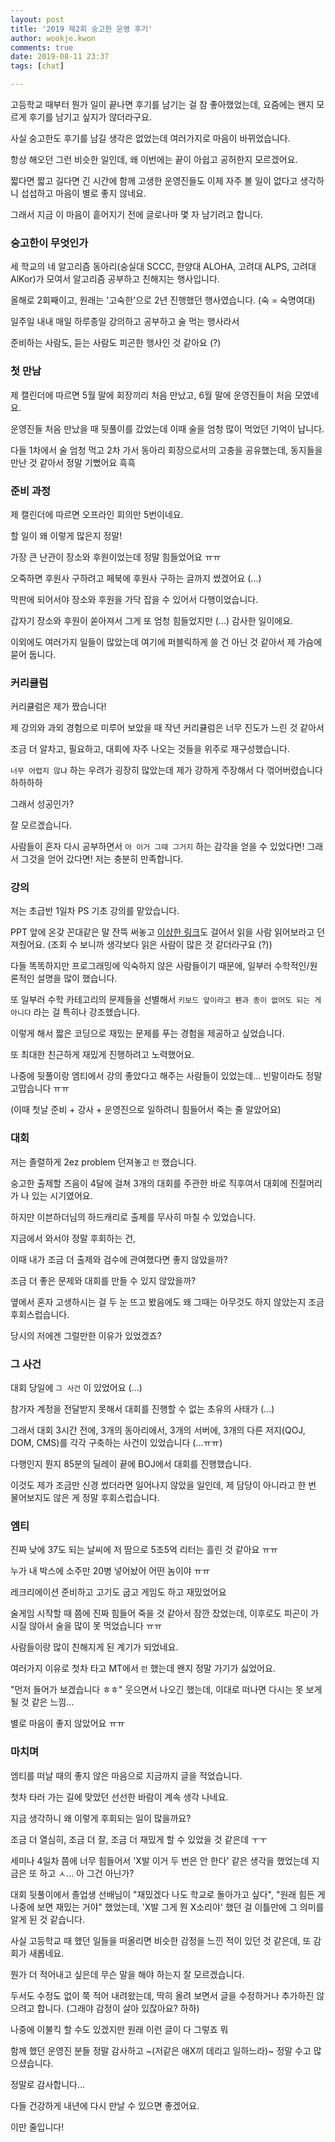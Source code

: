 ```yaml
---
layout: post
title: '2019 제2회 숭고한 운영 후기'
author: wookje.kwon
comments: true
date: 2019-08-11 23:37
tags: [chat]

---
```


고등학교 때부터 뭔가 일이 끝나면 후기를 남기는 걸 참 좋아했었는데, 요즘에는 왠지 모르게 후기를 남기고 싶지가 않더라구요.

사실 숭고한도 후기를 남길 생각은 없었는데 여러가지로 마음이 바뀌었습니다.

항상 해오던 그런 비슷한 일인데, 왜 이번에는 끝이 아쉽고 공허한지 모르겠어요.

짧다면 짧고 길다면 긴 시간에 함께 고생한 운영진들도 이제 자주 볼 일이 없다고 생각하니 섭섭하고 마음이 별로 좋지 않네요.

그래서 지금 이 마음이 흩어지기 전에 글로나마 몇 자 남기려고 합니다.

### 숭고한이 무엇인가

세 학교의 네 알고리즘 동아리(숭실대 SCCC, 한양대 ALOHA, 고려대 ALPS, 고려대 AlKor)가 모여서 알고리즘 공부하고 친해지는 행사입니다.

올해로 2회째이고, 원래는 '고숙한'으로 2년 진행했던 행사였습니다. (숙 = 숙명여대)

일주일 내내 매일 하루종일 강의하고 공부하고 술 먹는 행사라서

준비하는 사람도, 듣는 사람도 피곤한 행사인 것 같아요 (?)

### 첫 만남

제 캘린더에 따르면 5월 말에 회장끼리 처음 만났고, 6월 말에 운영진들이 처음 모였네요.

운영진들 처음 만났을 때 뒷풀이를 갔었는데 이때 술을 엄청 많이 먹었던 기억이 납니다.

다들 1차에서 술 엄청 먹고 2차 가서 동아리 회장으로서의 고충을 공유했는데, 동지들을 만난 것 같아서 정말 기뻤어요 흑흑

### 준비 과정

제 캘린더에 따르면 오프라인 회의만 5번이네요.

할 일이 왜 이렇게 많은지 정말!

가장 큰 난관이 장소와 후원이었는데 정말 힘들었어요 ㅠㅠ

오죽하면 후원사 구하려고 페북에 후원사 구하는 글까지 썼겠어요 (...)

막판에 되어서야 장소와 후원을 가닥 잡을 수 있어서 다행이었습니다.

갑자기 장소와 후원이 쏟아져서 그게 또 엄청 힘들었지만 (...) 감사한 일이에요.

이외에도 여러가지 일들이 많았는데 여기에 퍼블릭하게 쓸 건 아닌 것 같아서 제 가슴에 묻어 둡니다.

### 커리큘럼

커리큘럼은 제가 짰습니다!

제 강의와 과외 경험으로 미루어 보았을 때 작년 커리큘럼은 너무 진도가 느린 것 같아서

조금 더 알차고, 필요하고, 대회에 자주 나오는 것들을 위주로 재구성했습니다.

`너무 어렵지 않냐` 하는 우려가 굉장히 많았는데 제가 강하게 주장해서 다 꺾어버렸습니다 하하하하

그래서 성공인가?

잘 모르겠습니다.

사람들이 혼자 다시 공부하면서 `아 이거 그때 그거지` 하는 감각을 얻을 수 있었다면! 그래서 그것을 얻어 갔다면! 저는 충분히 만족합니다.

### 강의

저는 초급반 1일차 PS 기초 강의를 맡았습니다.

PPT 앞에 온갖 꼰대같은 말 잔뜩 써놓고 [이상한 링크](http://wookje.dance/2019/04/16/how-to-study-algorithm/)도 걸어서 읽을 사람 읽어보라고 던져줬어요. (조회 수 보니까 생각보다 읽은 사람이 많은 것 같더라구요 (?))

다들 똑똑하지만 프로그래밍에 익숙하지 않은 사람들이기 때문에, 일부러 수학적인/원론적인 설명을 많이 했습니다.

또 일부러 수학 카테고리의 문제들을 선별해서 `키보드 앞이라고 펜과 종이 없어도 되는 게 아니다` 라는 걸 특히나 강조했습니다.

이렇게 해서 짧은 코딩으로 재밌는 문제를 푸는 경험을 제공하고 싶었습니다.

또 최대한 친근하게 재밌게 진행하려고 노력했어요.

나중에 뒷풀이랑 엠티에서 강의 좋았다고 해주는 사람들이 있었는데... 빈말이라도 정말 고맙습니다 ㅠㅠ

(이때 첫날 준비 + 강사 + 운영진으로 일하려니 힘들어서 죽는 줄 알았어요)

### 대회

저는 졸렬하게 2ez problem 던져놓고 `런` 했습니다.

숭고한 출제할 즈음이 4달에 걸쳐 3개의 대회를 주관한 바로 직후여서 대회에 진절머리가 나 있는 시기였어요.

하지만 이븐하더님의 하드캐리로 출제를 무사히 마칠 수 있었습니다.

지금에서 와서야 정말 후회하는 건,

이때 내가 조금 더 출제와 검수에 관여했다면 좋지 않았을까?

조금 더 좋은 문제와 대회를 만들 수 있지 않았을까?

옆에서 혼자 고생하시는 걸 두 눈 뜨고 봤음에도 왜 그때는 아무것도 하지 않았는지 조금 후회스럽습니다.

당시의 저에겐 그럴만한 이유가 있었겠죠?

### 그 사건

대회 당일에 `그 사건` 이 있었어요 (...)

참가자 계정을 전달받지 못해서 대회를 진행할 수 없는 초유의 사태가 (...)

그래서 대회 3시간 전에, 3개의 동아리에서, 3개의 서버에, 3개의 다른 저지(QOJ, DOM, CMS)를 각각 구축하는 사건이 있었습니다 (...ㅠㅠ)

다행인지 뭔지 85분의 딜레이 끝에 BOJ에서 대회를 진행했습니다.

이것도 제가 조금만 신경 썼더라면 일어나지 않았을 일인데, 제 담당이 아니라고 한 번 물어보지도 않은 게 정말 후회스럽습니다.

### 엠티

진짜 낮에 37도 되는 날씨에 저 땀으로 5조5억 리터는 흘린 것 같아요 ㅠㅠ

누가 내 박스에 소주만 20병 넣어놨어 어떤 놈이야 ㅠㅠ

레크리에이션 준비하고 고기도 굽고 게임도 하고 재밌었어요

술게임 시작할 때 쯤에 진짜 힘들어 죽을 것 같아서 잠깐 잤었는데, 이후로도 피곤이 가시질 않아서 술을 많이 못 먹었습니다 ㅠㅠ

사람들이랑 많이 친해지게 된 계기가 되었네요.

여러가지 이유로 첫차 타고 MT에서 `런` 했는데 왠지 정말 가기가 싫었어요.

"먼저 들어가 보겠습니다 ㅎㅎ" 웃으면서 나오긴 했는데, 이대로 떠나면 다시는 못 보게 될 것 같은 느낌...

별로 마음이 좋지 않았어요 ㅠㅠ

### 마치며

엠티를 떠날 때의 좋지 않은 마음으로 지금까지 글을 적었습니다.

첫차 타러 가는 길에 맞았던 선선한 바람이 계속 생각 나네요.

지금 생각하니 왜 이렇게 후회되는 일이 많을까요?

조금 더 열심히, 조금 더 잘, 조금 더 재밌게 할 수 있었을 것 같은데 ㅜㅜ

세미나 4일차 쯤에 너무 힘들어서 'X발 이거 두 번은 안 한다' 같은 생각을 했었는데 지금은 또 하고 ㅅ... 아 그건 아닌가?

대회 뒷풀이에서 졸업생 선배님이 "재밌겠다 나도 학교로 돌아가고 싶다", "원래 힘든 게 나중에 보면 재밌는 거야" 했었는데, 'X발 그게 뭔 X소리야' 했던 걸 이틀만에 그 의미를 알게 된 것 같습니다.

사실 고등학교 때 했던 일들을 떠올리면 비슷한 감정을 느낀 적이 있던 것 같은데, 또 감회가 새롭네요.

뭔가 더 적어내고 싶은데 무슨 말을 해야 하는지 잘 모르겠습니다.

두서도 수정도 없이 쭉 적어 내려왔는데, 딱히 올려 보면서 글을 수정하거나 추가하진 않으려고 합니다. (그래야 감정이 살아 있잖아요? 하하)

나중에 이불킥 할 수도 있겠지만 원래 이런 글이 다 그렇죠 뭐

함께 했던 운영진 분들 정말 감사하고 ~(저같은 애X끼 데리고 일하느라)~ 정말 수고 많으셨습니다.

정말로 감사합니다...

다들 건강하게 내년에 다시 만날 수 있으면 좋겠어요.

이만 줄입니다!

